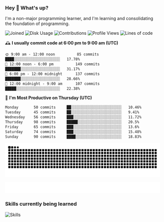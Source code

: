 ### Hey :wave: What's up?

I'm a non-major programming learner, and I'm learning and consolidating the foundation of programming.

<!--START_SECTION:waka-->
![Joined](http://img.shields.io/badge/Joined-6%20years%20ago-6D67E4?style=flat&labelColor=453C67)
![Disk Usage](http://img.shields.io/badge/Github%27s%20Storage-592.2%20MB-FD841F?style=flat&labelColor=E14D2A)
![Contributions](http://img.shields.io/badge/Contributions%20in%202023-86-7DCE13?style=flat&labelColor=2B7A0B)
![Profile Views](http://img.shields.io/badge/Profile%20Views-1-3AB4F2?style=flat&labelColor=0078AA)
![Lines of code](https://img.shields.io/badge/Lines%20of%20code-2%20Million%20Lines%20of%20code-FF8B8B?style=flat&labelColor=EB4747)

🕰️ **I usually commit code at 6:00 pm to 9:00 am (UTC)** 

```text
🌞 9:00 am - 12:00 noon          85 commits     ████░░░░░░░░░░░░░░░░░░░░░   17.78% 
🌆 12:00 noon - 6:00 pm          149 commits    ███████░░░░░░░░░░░░░░░░░░   31.17% 
🌃 6:00 pm - 12:00 midnight      137 commits    ███████░░░░░░░░░░░░░░░░░░   28.66% 
🌙 12:00 midnight - 9:00 am      107 commits    █████░░░░░░░░░░░░░░░░░░░░   22.38%
```
📅 **I'm Most Productive on Thursday (UTC)** 

```text
Monday       50 commits     ██░░░░░░░░░░░░░░░░░░░░░░░   10.46% 
Tuesday      45 commits     ██░░░░░░░░░░░░░░░░░░░░░░░   9.41% 
Wednesday    56 commits     ███░░░░░░░░░░░░░░░░░░░░░░   11.72% 
Thursday     98 commits     █████░░░░░░░░░░░░░░░░░░░░   20.5% 
Friday       65 commits     ███░░░░░░░░░░░░░░░░░░░░░░   13.6% 
Saturday     74 commits     ███░░░░░░░░░░░░░░░░░░░░░░   15.48% 
Sunday       90 commits     ████░░░░░░░░░░░░░░░░░░░░░   18.83%
```

<!--END_SECTION:waka-->

![Snake animation](https://raw.githubusercontent.com/dirname/dirname/output/snake.svg)

![metrics](github-metrics.svg)

### Skills currently being learned

![Skills](https://skillicons.dev/icons?i=linux,rust,go,solidity,typescript,bash,git,postgres,mysql,redis,mongo,docker,kubernetes,grafana,prometheus)
